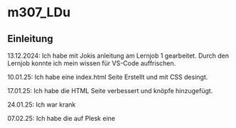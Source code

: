 # m307_LDu

## Einleitung

13.12.2024: Ich habe mit Jokis anleitung am Lernjob 1 gearbeitet. Durch den Lernjob konnte ich mein wissen für VS-Code auffrischen.

10.01.25: Ich habe eine index.html Seite Erstellt und mit CSS desingt.

17.01.25: Ich habe die HTML Seite verbessert und knöpfe hinzugefügt.

24.01.25: Ich war krank

07.02.25: Ich habe die auf Plesk eine 